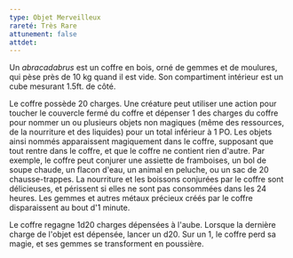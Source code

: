 ```yaml
---
type: Objet Merveilleux
rareté: Très Rare
attunement: false
attdet:
---
```

Un *abracadabrus* est un coffre en bois, orné de gemmes et de moulures, qui pèse près de 10 kg quand il est vide. Son compartiment intérieur est un cube mesurant 1.5ft. de côté.

Le coffre possède 20 charges. Une créature peut utiliser une action pour toucher le couvercle fermé du coffre et dépenser 1 des charges du coffre pour nommer un ou plusieurs objets non magiques (même des ressources, de la nourriture et des liquides) pour un total inférieur à 1 PO. Les objets ainsi nommés apparaissent magiquement dans le coffre, supposant que tout rentre dans le coffre, et que le coffre ne contient rien d'autre. Par exemple, le coffre peut conjurer une assiette de framboises, un bol de soupe chaude, un flacon d'eau, un animal en peluche, ou un sac de 20 chausse-trappes. La nourriture et les boissons conjurées par le coffre sont délicieuses, et périssent si elles ne sont pas consommées dans les 24 heures. Les gemmes et autres métaux précieux créés par le coffre disparaissent au bout d'1 minute.

Le coffre regagne 1d20 charges dépensées à l'aube. Lorsque la dernière charge de l'objet est dépensée, lancer un d20. Sur un 1, le coffre perd sa magie, et ses gemmes se transforment en poussière.